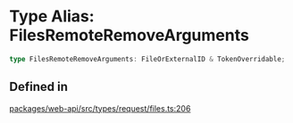 # Type Alias: FilesRemoteRemoveArguments

```ts
type FilesRemoteRemoveArguments: FileOrExternalID & TokenOverridable;
```

## Defined in

[packages/web-api/src/types/request/files.ts:206](https://github.com/slackapi/node-slack-sdk/blob/main/packages/web-api/src/types/request/files.ts#L206)
